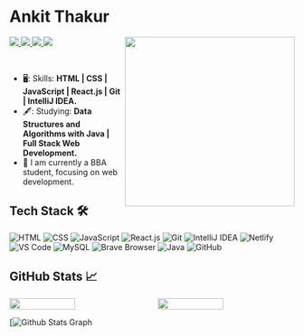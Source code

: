 
# Ankit Thakur
<div style="position: relative;">
    <img width="300px" src="https://media1.giphy.com/media/v1.Y2lkPTc5MGI3NjExdGNhdXNiaTI3YzduZWlnbGJzeXZtNTNyN2dsOWprdXA3d2hwbXJzMSZlcD12MV9pbnRlcm5hbF9naWZfYnlfaWQmY3Q9Zw/qPa9vUYCUrx6w/giphy.gif" style="position: relative; z-index: 1;" align="right" />
    
</div>



<p align="left">
  <a href="mailto:thakurankit13197@gmail.com">
    <img src="https://img.shields.io/badge/-thakurankit13197@gmail.com-000000?style=flat-square&logo=Gmail&logoColor=white&link=mailto:thakurankit13197@gmail.com" />
  </a>
  <a href="https://www.linkedin.com/in/ankit-thakur-6259b5226/">
    <img src="https://img.shields.io/badge/-Ankit%20Thakur-000000?style=flat-square&logo=Linkedin&logoColor=white&link=https://www.linkedin.com/in/ankit-thakur-6259b5226/" />
  </a>
  <a href="https://www.instagram.com/henryjacx/">
    <img src="https://img.shields.io/badge/-Instagram-000000?style=flat-square&logo=Instagram&logoColor=white&link=https://www.instagram.com/your_instagram_username/" />
  </a>
  <a href="https://twitter.com/Ankitthakur70">
    <img src="https://img.shields.io/badge/-Twitter-000000?style=flat-square&logo=Twitter&logoColor=white&link=https://twitter.com/your_twitter_username" />
  </a>

</p>


<br>

- 🖥️: Skills: <strong>HTML | CSS | JavaScript | React.js | Git | IntelliJ IDEA.</strong>
- 🖋️: Studying: <strong>Data Structures and Algorithms with Java | Full Stack Web Development.</strong>
- :briefcase: I am currently a BBA student, focusing on web development.


## Tech Stack 🛠️
![HTML](https://img.shields.io/badge/-HTML-E34F26?style=flat-square&logo=html5&logoColor=white) ![CSS](https://img.shields.io/badge/-CSS-1572B6?style=flat-square&logo=css3&logoColor=white) ![JavaScript](https://img.shields.io/badge/-JavaScript-F7DF1E?style=flat-square&logo=javascript&logoColor=black) ![React.js](https://img.shields.io/badge/-React.js-61DAFB?style=flat-square&logo=react&logoColor=black) ![Git](https://img.shields.io/badge/-Git-F05032?style=flat-square&logo=git&logoColor=white) ![IntelliJ IDEA](https://img.shields.io/badge/-IntelliJ%20IDEA-000000?style=flat-square&logo=intellij-idea&logoColor=white) ![Netlify](https://img.shields.io/badge/-Netlify-00C7B7?style=flat-square&logo=netlify&logoColor=white) ![VS Code](https://img.shields.io/badge/-VS%20Code-007ACC?style=flat-square&logo=visual-studio-code&logoColor=white) ![MySQL](https://img.shields.io/badge/-MySQL-4479A1?style=flat-square&logo=mysql&logoColor=white) ![Brave Browser](https://img.shields.io/badge/-Brave%20Browser-FB542B?style=flat-square&logo=brave&logoColor=white) ![Java](https://img.shields.io/badge/-Java-007396?style=flat-square&logo=java&logoColor=white) ![GitHub](https://img.shields.io/badge/-GitHub-181717?style=flat-square&logo=github&logoColor=white)


## GitHub Stats 📈

<div style="display:flex; justify-content: space-between;">
  <img src="https://github-readme-stats.vercel.app/api?username=thakurankit012&show_icons=true&theme=dark" width="48%" />
  <img src="https://github-readme-streak-stats.herokuapp.com/?user=thakurankit012&theme=dark" width="48%" />
</div>

[![ Github Stats Graph](https://github-profile-summary-cards.vercel.app/api/cards/profile-details?username=thakurankit012&theme=radical&hide_border=true)





